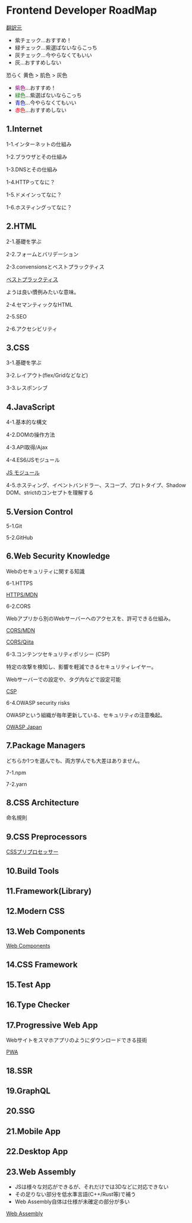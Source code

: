 # Frontend Developer RoadMap

[翻訳元](https://roadmap.sh/frontend)

- 紫チェック…おすすめ！
- 緑チェック…紫選ばないならこっち
- 灰チェック…今やらなくてもいい
- 灰…おすすめしない

恐らく 黄色 > 肌色 > 灰色

- <font color="Purple">紫色</font>…おすすめ！
- <font color="Green">緑色</font>…紫選ばないならこっち
- <font color="Blue">青色</font>…今やらなくてもいい
- <font color="Red">赤色</font>…おすすめしない

## 1.Internet

1-1.インターネットの仕組み

1-2.ブラウザとその仕組み

1-3.DNSとその仕組み

1-4.HTTPってなに？

1-5.ドメインってなに？

1-6.ホスティングってなに？

## 2.HTML

2-1.基礎を学ぶ

2-2.フォームとバリデーション

2-3.convensionsとベストプラックティス

[ベストプラックティス](https://github.com/hail2u/html-best-practices/blob/master/README.ja.md)

ようは良い慣例みたいな意味。

2-4.セマンティックなHTML

2-5.SEO

2-6.アクセシビリティ

## 3.CSS

3-1.基礎を学ぶ

3-2.レイアウト(flex/Gridなどなど)

3-3.レスポンシブ

## 4.JavaScript

4-1.基本的な構文

4-2.DOMの操作方法

4-3.API取得/Ajax

4-4.ES6/JSモジュール

[JS モジュール](https://developer.mozilla.org/ja/docs/Web/JavaScript/Guide/Modules)

4-5.ホスティング、イベントバンドラー、スコープ、プロトタイプ、Shadow DOM、strictのコンセプトを理解する

## 5.Version Control

5-1.Git

5-2.GitHub

## 6.Web Security Knowledge
Webのセキュリティに関する知識

6-1.HTTPS

[HTTPS/MDN](https://developer.mozilla.org/ja/docs/Glossary/https)

6-2.CORS

Webアプリから別のWebサーバーへのアクセスを、許可できる仕組み。

[CORS/MDN](https://developer.mozilla.org/ja/docs/Glossary/CORS)

[CORS/Qiita](https://qiita.com/att55/items/2154a8aad8bf1409db2b)

6-3.コンテンツセキュリティポリシー (CSP)

特定の攻撃を検知し、影響を軽減できるセキュリティレイヤー。

Webサーバーでの設定や、<meta>タグ内などで設定可能

[CSP](https://developer.mozilla.org/ja/docs/Web/HTTP/CSP)

6-4.OWASP security risks

OWASPという組織が毎年更新している、セキュリティの注意喚起。

[OWASP Japan](https://owasp.org/www-chapter-japan/)


## 7.Package Managers

どちらか1つを選んでも、両方学んでも大差はありません。

7-1.npm

7-2.yarn

## 8.CSS Architecture
命名規則

## 9.CSS Preprocessors
[CSSプリプロセッサー](https://developer.mozilla.org/ja/docs/Glossary/CSS_preprocessor)

## 10.Build Tools

## 11.Framework(Library)

## 12.Modern CSS

## 13.Web Components
[Web Components](https://developer.mozilla.org/ja/docs/Web/Web_Components)

## 14.CSS Framework

## 15.Test App

## 16.Type Checker

## 17.Progressive Web App
Webサイトをスマホアプリのようにダウンロードできる技術

[PWA](https://developer.mozilla.org/ja/docs/Web/Progressive_web_apps)

## 18.SSR

## 19.GraphQL

## 20.SSG

## 21.Mobile App

## 22.Desktop App

## 23.Web Assembly

- JSは様々な対応ができるが、それだけでは3Dなどに対応できない
- その足りない部分を低水準言語(C++/Rust等)で補う
- Web Assembly自体は仕様が未確定の部分が多い


[Web Assembly](https://developer.mozilla.org/ja/docs/WebAssembly/Concepts)